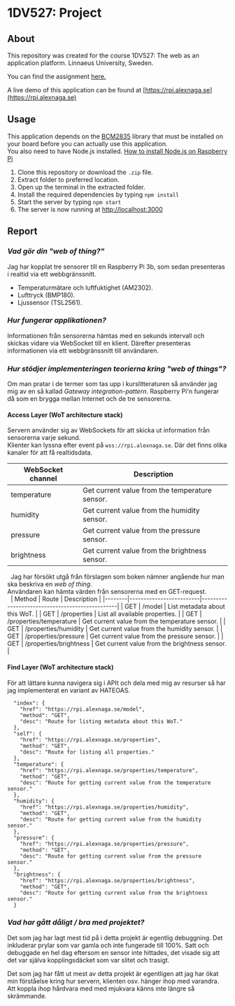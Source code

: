 # 1DV527: Project
## About

This repository was created for the course 1DV527: The web as an application platform.
Linnaeus University, Sweden.

You can find the assignment [here.](https://coursepress.lnu.se/kurs/the-web-as-an-application-platform/examination-3)

A live demo of this application can be found at [https://rpi.alexnaga.se](https://rpi.alexnaga.se)

## Usage

This application depends on the [BCM2835](http://www.airspayce.com/mikem/bcm2835/) library that must be installed on your board before you can actually use this application.  
You also need to have Node.js installed. [How to install Node.js on Raspberry Pi](https://github.com/cncjs/cncjs/wiki/Setup-Guide:-Raspberry-Pi-%7C-Install-Node.js-Manually)

1. Clone this repository or download the `.zip` file.
2. Extract folder to preferred location.
3. Open up the terminal in the extracted folder.
4. Install the required dependencies by typing `npm install`
5. Start the server by typing `npm start`
6. The server is now running at [http://localhost:3000](http://localhost:3000)

## Report

### *Vad gör din "web of thing?"*
Jag har kopplat tre sensorer till en Raspberry Pi 3b, som sedan presenteras i realtid via ett webbgränssnitt.
- Temperaturmätare och luftfuktighet (AM2302).
- Lufttryck (BMP180).
- Ljussensor (TSL2561).

### *Hur fungerar applikationen?*
Informationen från sensorerna hämtas med en sekunds intervall och skickas vidare via WebSocket till en klient. Därefter presenteras informationen via ett webbgränssnitt till användaren.

### *Hur stödjer implementeringen teorierna kring "web of things"?*
Om man pratar i de termer som tas upp i kurslitteraturen så använder jag mig av en så kallad *Gateway integration-pattern*. Raspberry Pi'n fungerar då som en brygga mellan Internet och de tre sensorerna.

#### Access Layer (WoT architecture stack)
Servern använder sig av WebSockets för att skicka ut information från sensorerna varje sekund.  
Klienter kan lyssna efter event på `wss://rpi.alexnaga.se`. Där det finns olika kanaler för att få realtidsdata.
  
| WebSocket channel | Description                                    |
|-------------------|------------------------------------------------|
| temperature       | Get current value from the temperature sensor. |
| humidity          | Get current value from the humidity sensor.    |
| pressure          | Get current value from the pressure sensor.    |
| brightness        | Get current value from the brightness sensor.  |
&nbsp;
Jag har försökt utgå från förslagen som boken nämner angående hur man ska beskriva en *web of thing*.  
Användaren kan hämta värden från sensorerna med en GET-request.  
&nbsp;
| Method | Route                   | Description                                    |
|--------|-------------------------|------------------------------------------------|
| GET    | /model                  | List metadata about this WoT.                  |
| GET    | /properties             | List all available properties.                 |
| GET    | /properties/temperature | Get current value from the temperature sensor. |
| GET    | /properties/humidity    | Get current value from the humidity sensor.    |
| GET    | /properties/pressure    | Get current value from the pressure sensor.    |
| GET    | /properties/brightness  | Get current value from the brightness sensor.  |

#### Find Layer (WoT architecture stack)
För att lättare kunna navigera sig i APIt och dela med mig av resurser så har jag implementerat en variant av HATEOAS.

```
  "index": {
    "href": "https://rpi.alexnaga.se/model",
    "method": "GET",
    "desc": "Route for listing metadata about this WoT."
  },
  "self": {
    "href": "https://rpi.alexnaga.se/properties",
    "method": "GET",
    "desc": "Route for listing all properties."
  },
  "temperature": {
    "href": "https://rpi.alexnaga.se/properties/temperature",
    "method": "GET",
    "desc": "Route for getting current value from the temperature sensor."
  },
  "humidity": {
    "href": "https://rpi.alexnaga.se/properties/humidity",
    "method": "GET",
    "desc": "Route for getting current value from the humidity sensor."
  },
  "pressure": {
    "href": "https://rpi.alexnaga.se/properties/pressure",
    "method": "GET",
    "desc": "Route for getting current value from the pressure sensor."
  },
  "brightness": {
    "href": "https://rpi.alexnaga.se/properties/brightness",
    "method": "GET",
    "desc": "Route for getting current value from the brightness sensor."
  }
```

### *Vad har gått dåligt / bra med projektet?*
Det som jag har lagt mest tid på i detta projekt är egentlig debuggning. Det inkluderar prylar som var gamla och inte fungerade till 100%. Satt och debuggade en hel dag eftersom en sensor inte hittades, det visade sig att det var själva kopplingsdäcket som var slitet och trasigt.

Det som jag har fått ut mest av detta projekt är egentligen att jag har ökat min förståelse kring hur servern, klienten osv. hänger ihop med varandra. Att koppla ihop hårdvara med med mjukvara känns inte längre så skrämmande.
